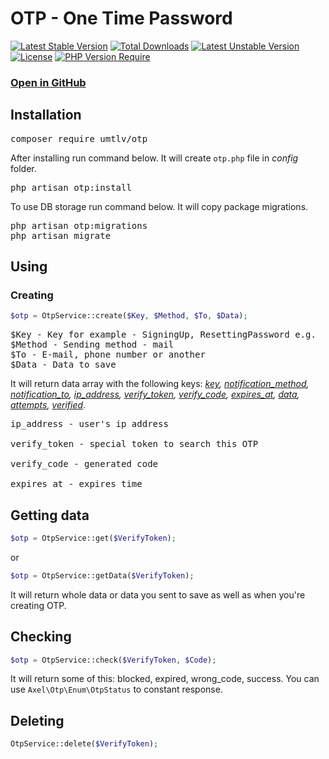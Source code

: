 # OTP - One Time Password

[![Latest Stable Version](http://poser.pugx.org/umtlv/otp/v)](https://packagist.org/packages/umtlv/otp) [![Total Downloads](http://poser.pugx.org/umtlv/otp/downloads)](https://packagist.org/packages/umtlv/otp) [![Latest Unstable Version](http://poser.pugx.org/umtlv/otp/v/unstable)](https://packagist.org/packages/umtlv/otp) [![License](http://poser.pugx.org/umtlv/otp/license)](https://packagist.org/packages/umtlv/otp) [![PHP Version Require](http://poser.pugx.org/umtlv/otp/require/php)](https://packagist.org/packages/umtlv/otp)

### [Open in GitHub](https://github.com/umtlv/otp)

## Installation

<pre>composer require umtlv/otp</pre>

After installing run command below. It will create `otp.php` file in <i>config</i> folder.
<pre>php artisan otp:install</pre>

To use DB storage run command below. It will copy package migrations.
<pre>
php artisan otp:migrations
php artisan migrate
</pre>

## Using

### Creating

```php
$otp = OtpService::create($Key, $Method, $To, $Data);
```

<pre>
$Key - Key for example - SigningUp, ResettingPassword e.g.
$Method - Sending method - mail
$To - E-mail, phone number or another
$Data - Data to save
</pre>

It will return data array with the following keys: <i><u>key</u>, <u>notification_method</u>, <u>notification_to</u>,
<u>ip_address</u>, <u>verify_token</u>, <u>verify_code</u>, <u>expires_at</u>, <u>data</u>, <u>attempts</u>, <u>verified</u></i>.

<pre>
ip_address - user's ip address

verify_token - special token to search this OTP

verify_code - generated code

expires_at - expires time
</pre>

## Getting data
```php
$otp = OtpService::get($VerifyToken);
```
or 
```php
$otp = OtpService::getData($VerifyToken);
```
It will return whole data or data you sent to save as well as when you're creating OTP.

## Checking
```php
$otp = OtpService::check($VerifyToken, $Code);
```
It will return some of this: blocked, expired, wrong_code, success.
You can use ``Axel\Otp\Enum\OtpStatus`` to constant response.

## Deleting
```php
OtpService::delete($VerifyToken);
```
